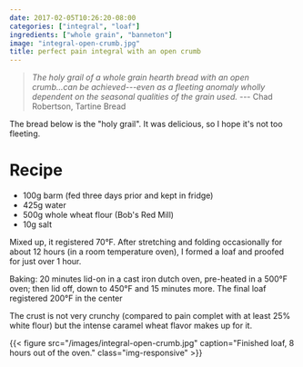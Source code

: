 ```yaml
---
date: 2017-02-05T10:26:20-08:00
categories: ["integral", "loaf"]
ingredients: ["whole grain", "banneton"]
image: "integral-open-crumb.jpg"
title: perfect pain integral with an open crumb
---
```


> _The holy grail of a whole grain hearth bread with an open crumb...can be
> achieved---even as a fleeting anomaly wholly dependent on the seasonal qualities of the grain used._
> --- Chad Robertson, Tartine Bread

The bread below is the "holy grail". It was delicious, so I hope it's not too fleeting.

# Recipe

* 100g barm (fed three days prior and kept in fridge)
* 425g water
* 500g whole wheat flour (Bob's Red Mill)
* 10g salt

Mixed up, it registered 70°F. After stretching and folding occasionally for about 12 hours (in a room temperature oven), I formed a loaf and proofed for just over 1 hour.

Baking: 20 minutes lid-on in a cast iron dutch oven, pre-heated in a 500°F oven; then lid  off, down to 450°F and 15 minutes more.
The final loaf registered 200°F in the center

The crust is not very crunchy (compared to pain complet with at least 25% white flour) but the intense caramel wheat flavor makes up for it.

{{< figure src="/images/integral-open-crumb.jpg" caption="Finished loaf, 8 hours out of the oven." class="img-responsive" >}}

